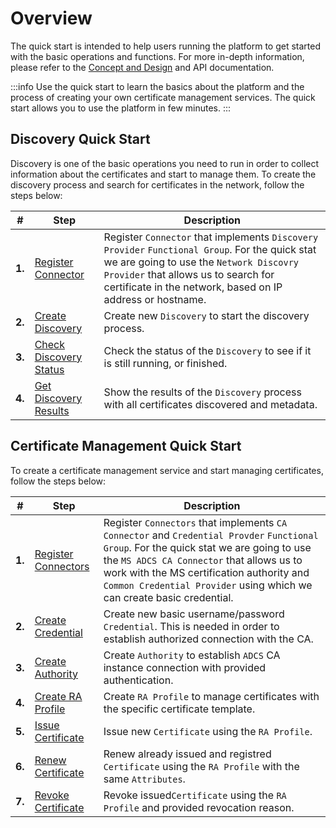 # Overview

The quick start is intended to help users running the platform to get started with the basic operations and functions.
For more in-depth information, please refer to the [Concept and Design](../concept-design/overview) and API documentation.

:::info
Use the quick start to learn the basics about the platform and the process of creating your own certificate management services. The quick start allows you to use the platform in few minutes.
:::

## Discovery Quick Start

Discovery is one of the basic operations you need to run in order to collect information about the certificates and start to manage them.
To create the discovery process and search for certificates in the network, follow the steps below:

| # | Step | Description |
| - | ---- | ----------- |
| **1.** | [Register Connector](certificate-discovery/register-connector) | Register `Connector` that implements `Discovery Provider` `Functional Group`. For the quick stat we are going to use the `Network Discovry Provider` that allows us to search for certificate in the network, based on IP address or hostname. |
| **2.** | [Create Discovery](certificate-discovery/create-discovery) | Create new `Discovery` to start the discovery process. |
| **3.** | [Check Discovery Status](certificate-discovery/check-discovery) | Check the status of the `Discovery` to see if it is still running, or finished. |
| **4.** | [Get Discovery Results](certificate-discovery/get-discovery-results) | Show the results of the `Discovery` process with all certificates discovered and metadata. |

## Certificate Management Quick Start

To create a certificate management service and start managing certificates, follow the steps below:

| # | Step | Description |
| - | ---- | ----------- |
| **1.** | [Register Connectors](certificate-management/register-connectors) | Register `Connectors` that implements `CA Connector` and `Credential Provder` `Functional Group`. For the quick stat we are going to use the `MS ADCS CA Connector` that allows us to work with the MS certification authority and `Common Credential Provider` using which we can create basic credential. |
| **2.** | [Create Credential](certificate-management/create-credential) | Create new basic username/password `Credential`. This is needed in order to establish authorized connection with the CA. |
| **3.** | [Create Authority](certificate-management/create-authority) | Create `Authority` to establish `ADCS` CA instance connection with provided authentication. |
| **4.** | [Create RA Profile](certificate-management/create-ra-profile) | Create `RA Profile` to manage certificates with the specific certificate template. |
| **5.** | [Issue Certificate](certificate-management/issue-certificate) | Issue new `Certificate` using the `RA Profile`. |
| **6.** | [Renew Certificate](certificate-management/renew-certificate) | Renew already issued and registred `Certificate` using the `RA Profile` with the same `Attributes`. |
| **7.** | [Revoke Certificate](certificate-management/revoke-certificate) | Revoke issued`Certificate` using the `RA Profile` and provided revocation reason. |